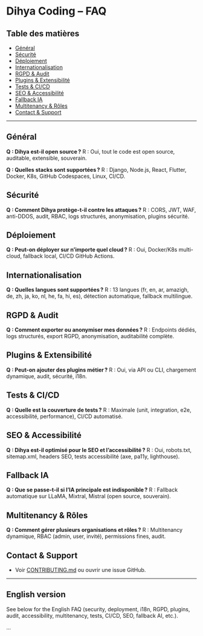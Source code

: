 # Dihya Coding – FAQ

## Table des matières
- [Général](#général)
- [Sécurité](#sécurité)
- [Déploiement](#déploiement)
- [Internationalisation](#internationalisation)
- [RGPD & Audit](#rgpd--audit)
- [Plugins & Extensibilité](#plugins--extensibilité)
- [Tests & CI/CD](#tests--cicd)
- [SEO & Accessibilité](#seo--accessibilité)
- [Fallback IA](#fallback-ia)
- [Multitenancy & Rôles](#multitenancy--rôles)
- [Contact & Support](#contact--support)

---

## Général
**Q : Dihya est-il open source ?**
R : Oui, tout le code est open source, auditable, extensible, souverain.

**Q : Quelles stacks sont supportées ?**
R : Django, Node.js, React, Flutter, Docker, K8s, GitHub Codespaces, Linux, CI/CD.

## Sécurité
**Q : Comment Dihya protège-t-il contre les attaques ?**
R : CORS, JWT, WAF, anti-DDOS, audit, RBAC, logs structurés, anonymisation, plugins sécurité.

## Déploiement
**Q : Peut-on déployer sur n’importe quel cloud ?**
R : Oui, Docker/K8s multi-cloud, fallback local, CI/CD GitHub Actions.

## Internationalisation
**Q : Quelles langues sont supportées ?**
R : 13 langues (fr, en, ar, amazigh, de, zh, ja, ko, nl, he, fa, hi, es), détection automatique, fallback multilingue.

## RGPD & Audit
**Q : Comment exporter ou anonymiser mes données ?**
R : Endpoints dédiés, logs structurés, export RGPD, anonymisation, auditabilité complète.

## Plugins & Extensibilité
**Q : Peut-on ajouter des plugins métier ?**
R : Oui, via API ou CLI, chargement dynamique, audit, sécurité, i18n.

## Tests & CI/CD
**Q : Quelle est la couverture de tests ?**
R : Maximale (unit, integration, e2e, accessibilité, performance), CI/CD automatisé.

## SEO & Accessibilité
**Q : Dihya est-il optimisé pour le SEO et l’accessibilité ?**
R : Oui, robots.txt, sitemap.xml, headers SEO, tests accessibilité (axe, pa11y, lighthouse).

## Fallback IA
**Q : Que se passe-t-il si l’IA principale est indisponible ?**
R : Fallback automatique sur LLaMA, Mixtral, Mistral (open source, souverain).

## Multitenancy & Rôles
**Q : Comment gérer plusieurs organisations et rôles ?**
R : Multitenancy dynamique, RBAC (admin, user, invité), permissions fines, audit.

## Contact & Support
- Voir [CONTRIBUTING.md](CONTRIBUTING.md) ou ouvrir une issue GitHub.

---

## English version
See below for the English FAQ (security, deployment, i18n, RGPD, plugins, audit, accessibility, multitenancy, tests, CI/CD, SEO, fallback AI, etc.).

...
